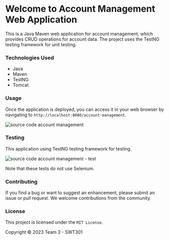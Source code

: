 # Welcome to Account Management Web Application

This is a Java Maven web application for account management, which provides CRUD operations for account data. The project uses the TestNG testing framework for unit testing.

### Technologies Used

- Java
- Maven
- TestNG
- Tomcat

### Usage

Once the application is deployed, you can access it in your web browser by navigating to `http://localhost:8080/account-management`.

![source code account management]()

### Testing

This application using TestNG testing framework for testing.

![source code account management - test]()

Note that these tests do not use Selenium.

### Contributing

If you find a bug or want to suggest an enhancement, please submit an issue or pull request. We welcome contributions from the community.

### License

This project is licensed under the `MIT License`.

Copyright &#169; 2023 Team 3 - SWT301

